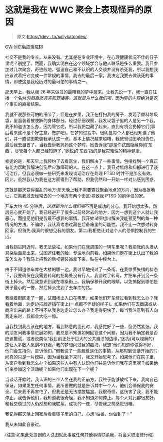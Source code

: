 # 这就是我在 WWC 聚会上表现怪异的原因

> 原文:[https://dev . to/sallykatcodes/](https://dev.to/sallykatcodes/and-that-s-why-i-was-weird-at-the-wwc-meetup-23p2)

CW:创伤后应激障碍

社交不是我的专长。从来没有。尤其是在专业环境中。在心理健康状况不佳的日子里呢？别提了。然而，我确实明白在这个领域学会与他人联系是多么重要。我只参加过几次聚会，奇迹般地，强迫自己和不认识的人交谈并没有杀死我，所以我想我应该试着把它变成一件常规的事情。我去的最后一家，我决定我要去做该死的事情，即使这是我经历过的最可怕的事情之一。

那天早上，我从我 26 年来做过的最糟糕的梦中醒来。让我先说一下，我一直在狂播一个名为*的超自然真实犯罪播客，这就是为什么我们喝*，因为梦的内容绝对是这个事实的直接结果。

我就不说那些可怕的细节了，但是在梦里，我正在打扫我的房子，发现了塑料垃圾袋，里面装着被肢解的身体部分。经过仔细观察，我发现袋子里的人是另一个我。我不知道该怎么办，因为管它呢，所以我把包藏了起来，直到有机会扔掉它们(事后看来这不是个好主意，做梦吧)。在梦的过程中，很明显每个人都已经知道了他们，并一直试图欺骗我承认这一点。基本上情况越来越糟，我爸爸试图承担责任，最后我去自首了。当我告诉我妈妈这个梦时，她告诉我“那是你试图隐藏你的‘东西’，尽管每个人都已经知道了，”她说的‘东西’指的是我灾难性的精神健康。

幸运的是，那天早上我预约了去看医生，我们解决了一些事情，包括找到一个真正有能力帮助我解决创伤后应激障碍的人。在这一点上，我只对焦虑和抑郁进行了谈话治疗，但我必须做一些研究来发现谈话治疗在处理 PTSD 时并不是那么有效。因此，虽然我认为我在这方面得到了帮助，但我仍然和一开始一样对此感到困惑。

这就是那天变得混乱的地方:那天晚上我不需要查找聚会地点的方向，因为根据地址，它离我过去经常去的一个地方有两个街区:导致我 PTSD 的前伴侣的家。

开车大约 45 分钟后，*这就是为什么我们喝*不再是成功的分心，我开始想太多。然后恶心就开始了。我已经避开了很多以前经常去的地方，因为一想到这个人就让我恶心，而撞见他们是我最不想要的事情。我开始试图想出解决我能预见到的每一种情况的方法。不骗你，我认真考虑过藏在后备箱里的可能性。我不止一次想过转身回家。但首先:我真的很想见我的朋友。第二:我拒绝让对这个人的恐惧控制我的生活。

当我拐进附近时，我无法放松。如果他们在我周围的一辆车里呢？我把我的头发从耳朵后面拿出来，试图遮住我的脸，专注地向前看。如果他们走在街上认出了我的车怎么办？我马上把我的后视镜装饰拿下来，贴在中控台上。

由于不知道停车库在大楼的哪一边，我过早地拐过了一条街。在我惊慌失措的状态下，我要确保在我需要转弯的拐角处没有行人，我错过了转弯，并把车开到另一条街上掉头。然后我意识到我在哪条街上。我确保移开我的眼睛，以免捕捉到哪怕是房子最小的一瞥，然后掉头找到了去车库的路。

我绕着街区走了一圈，试图找出入口在哪里。如果他们开车经过看到我怎么办？我看着地面，边走边把脸遮挡在街上(一点都不怀疑的样子)。如果他们在去商店或从商店出来的路上不得不从我身边走过怎么办？我走得更快了，每当我注意到有人向我走来时，我都会大吃一惊。

当我找到我应该在的地方，看到熟悉的面孔时，我感觉好了一些，但仍然紧张。我的朋友问我事情进展如何。我总是不知道如何回答这个问题，因为我不确定我是否应该撒谎，或者说类似“我目前正处于巨大的公共崩溃的边缘，”因为(可以理解的)这让大多数人感到不舒服。我的梦想闪过我的脑海，我想“他们知道你做得不好，他们会支持你，告诉他们，”但我说了一些超级淡化的事情，从那时到谈话开始的时间真的只是一片模糊，因为当我坐下来时，我又开始思考了。如果他们在院子里，从窗户看到我怎么办？如果这些人中有人认识他们并告诉他们我在这里呢？如果他们来参加这个活动呢？如果他们出现在下一个呢？

当谈话开始时，我认识的三个人坐在我的正前方，我终于能够放松下来，我向自己保证，如果发生任何事情，我所要做的就是告诉其中一个人，他们会确保我的安全。后来我不再害怕了，但我还是无法摆脱尴尬。我很奇怪，这伤害了我，我不能停止。我告诉他们，我知道我很奇怪，我不知道如何停止。每个人对此都很友好，和我交谈过的人仍然想和我联系。成功的一夜，尽管我之前感觉很糟。

我记得那天晚上回家后看着镜子里的自己，心想“姑娘，你做到了！”

我从未如此自豪过。

(注意:如果此处提到的人试图就此事或任何其他事情联系我，将会采取法律行动)